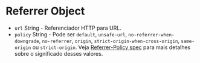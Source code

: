 # Referrer Object

* `url` String - Referenciador HTTP para URL.
* `policy` String - Pode ser `default`, `unsafe-url`, `no-referrer-when-downgrade`, `no-referrer`, `origin`, `strict-origin-when-cross-origin`, `same-origin` ou `strict-origin`. Veja [Referrer-Policy spec][1] para mais detalhes sobre o significado desses valores.

[1]: https://developer.mozilla.org/en-US/docs/Web/HTTP/Headers/Referrer-Policy
